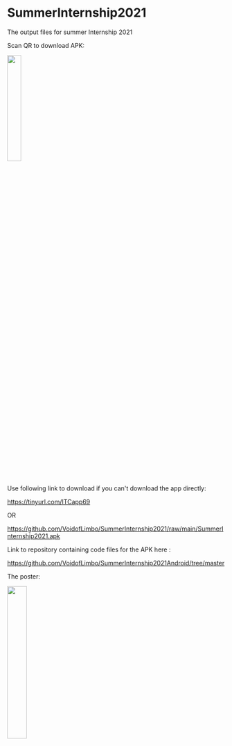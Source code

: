 # SummerInternship2021
The output files for summer Internship 2021

Scan QR to download APK:

<img src="https://user-images.githubusercontent.com/22808189/130461919-e88f30b5-675c-45ee-892c-ae50be5abbb1.png" width="25%">


Use following link to download if you can't download the app directly:

https://tinyurl.com/ITCapp69

OR

https://github.com/VoidofLimbo/SummerInternship2021/raw/main/SummerInternship2021.apk

Link to repository containing code files for the APK here :

https://github.com/VoidofLimbo/SummerInternship2021Android/tree/master

The poster:

<img src="https://github.com/VoidofLimbo/SummerInternship2021/blob/main/Poster%20for%20event.jpg" width="30%">

